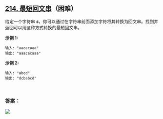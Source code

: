 ## [214. 最短回文串](https://leetcode-cn.com/problems/shortest-palindrome/)（困难）

给定一个字符串 ***s***，你可以通过在字符串前面添加字符将其转换为回文串。找到并返回可以用这种方式转换的最短回文串。

**示例 1:**

```
输入: "aacecaaa"
输出: "aaacecaaa"
```

**示例 2:**

```
输入: "abcd"
输出: "dcbabcd"
```

<br/>

### 答案：







![](https://img-blog.csdnimg.cn/20200807155236311.png)

#### 